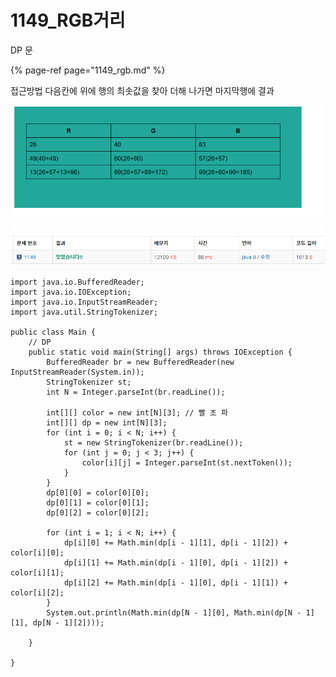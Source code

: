 # 1149\_RGB거리

DP 문

{% page-ref page="1149\_rgb.md" %}



 접근방법 다음칸에 위에 행의 최솟값을 찾아 더해 나가면 마지막행에 결과

![](../.gitbook/assets/image%20%2810%29.png)

![](../.gitbook/assets/image%20%289%29.png)

```text
import java.io.BufferedReader;
import java.io.IOException;
import java.io.InputStreamReader;
import java.util.StringTokenizer;

public class Main {
	// DP
	public static void main(String[] args) throws IOException {
		BufferedReader br = new BufferedReader(new InputStreamReader(System.in));
		StringTokenizer st;
		int N = Integer.parseInt(br.readLine());

		int[][] color = new int[N][3]; // 빨 초 파
		int[][] dp = new int[N][3];
		for (int i = 0; i < N; i++) {
			st = new StringTokenizer(br.readLine());
			for (int j = 0; j < 3; j++) {
				color[i][j] = Integer.parseInt(st.nextToken());
			}
		}
		dp[0][0] = color[0][0];
		dp[0][1] = color[0][1];
		dp[0][2] = color[0][2];

		for (int i = 1; i < N; i++) {
			dp[i][0] += Math.min(dp[i - 1][1], dp[i - 1][2]) + color[i][0];
			dp[i][1] += Math.min(dp[i - 1][0], dp[i - 1][2]) + color[i][1];
			dp[i][2] += Math.min(dp[i - 1][0], dp[i - 1][1]) + color[i][2];
		}
		System.out.println(Math.min(dp[N - 1][0], Math.min(dp[N - 1][1], dp[N - 1][2])));

	}

}

```

